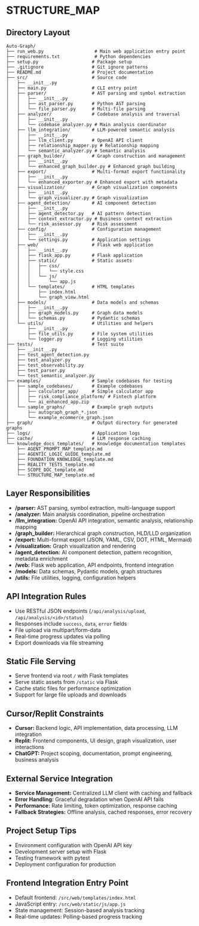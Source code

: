 # STRUCTURE_MAP

## Directory Layout
```
Auto-Graph/
├── run_web.py                   # Main web application entry point
├── requirements.txt             # Python dependencies
├── setup.py                    # Package setup
├── .gitignore                  # Git ignore patterns
├── README.md                   # Project documentation
├── src/                        # Source code
│   ├── __init__.py
│   ├── main.py                 # CLI entry point
│   ├── parser/                 # AST parsing and symbol extraction
│   │   ├── __init__.py
│   │   ├── ast_parser.py       # Python AST parsing
│   │   └── file_parser.py      # Multi-file parsing
│   ├── analyzer/               # Codebase analysis and traversal
│   │   ├── __init__.py
│   │   └── codebase_analyzer.py # Main analysis coordinator
│   ├── llm_integration/        # LLM-powered semantic analysis
│   │   ├── __init__.py
│   │   ├── llm_client.py       # OpenAI API client
│   │   ├── relationship_mapper.py # Relationship mapping
│   │   └── semantic_analyzer.py # Semantic analysis
│   ├── graph_builder/          # Graph construction and management
│   │   ├── __init__.py
│   │   └── enhanced_graph_builder.py # Enhanced graph building
│   ├── export/                 # Multi-format export functionality
│   │   ├── __init__.py
│   │   └── enhanced_exporter.py # Enhanced export with metadata
│   ├── visualization/          # Graph visualization components
│   │   ├── __init__.py
│   │   └── graph_visualizer.py # Graph visualization
│   ├── agent_detection/        # AI component detection
│   │   ├── __init__.py
│   │   ├── agent_detector.py   # AI pattern detection
│   │   ├── context_extractor.py # Business context extraction
│   │   └── risk_assessor.py    # Risk assessment
│   ├── config/                 # Configuration management
│   │   ├── __init__.py
│   │   └── settings.py         # Application settings
│   ├── web/                    # Flask web application
│   │   ├── __init__.py
│   │   ├── flask_app.py        # Flask application
│   │   ├── static/             # Static assets
│   │   │   ├── css/
│   │   │   │   └── style.css
│   │   │   └── js/
│   │   │       └── app.js
│   │   └── templates/          # HTML templates
│   │       ├── index.html
│   │       └── graph_view.html
│   ├── models/                 # Data models and schemas
│   │   ├── __init__.py
│   │   ├── graph_models.py     # Graph data models
│   │   └── schemas.py          # Pydantic schemas
│   └── utils/                  # Utilities and helpers
│       ├── __init__.py
│       ├── file_utils.py       # File system utilities
│       └── logger.py           # Logging utilities
├── tests/                      # Test suite
│   ├── __init__.py
│   ├── test_agent_detection.py
│   ├── test_analyzer.py
│   ├── test_observability.py
│   ├── test_parser.py
│   └── test_semantic_analyzer.py
├── examples/                   # Sample codebases for testing
│   ├── sample_codebases/       # Example codebases
│   │   ├── calculator_app/     # Simple calculator app
│   │   ├── risk_compliance_platform/ # Fintech platform
│   │   └── ai_enhanced_app.zip
│   └── sample_graphs/          # Example graph outputs
│       ├── autograph_graph_*.json
│       └── example_ecommerce_graph.json
├── graph/                      # Output directory for generated graphs
├── logs/                       # Application logs
├── cache/                      # LLM response caching
└── knowledge_docs_templates/   # Knowledge documentation templates
    ├── AGENT_PROMPT_MAP_template.md
    ├── AGENTIC_LOGIC_GUIDE_template.md
    ├── FOUNDATION_KNOWLEDGE_template.md
    ├── REALITY_TESTS_template.md
    ├── SCOPE_DOC_template.md
    └── STRUCTURE_MAP_template.md
```

## Layer Responsibilities
- **/parser:** AST parsing, symbol extraction, multi-language support
- **/analyzer:** Main analysis coordination, pipeline orchestration
- **/llm_integration:** OpenAI API integration, semantic analysis, relationship mapping
- **/graph_builder:** Hierarchical graph construction, HLD/LLD organization
- **/export:** Multi-format export (JSON, YAML, CSV, DOT, HTML, Mermaid)
- **/visualization:** Graph visualization and rendering
- **/agent_detection:** AI component detection, pattern recognition, metadata enrichment
- **/web:** Flask web application, API endpoints, frontend integration
- **/models:** Data schemas, Pydantic models, graph structures
- **/utils:** File utilities, logging, configuration helpers

## API Integration Rules
- Use RESTful JSON endpoints (`/api/analysis/upload`, `/api/analysis/<id>/status`)
- Responses include `success`, `data`, `error` fields
- File upload via multipart/form-data
- Real-time progress updates via polling
- Export downloads via file streaming

## Static File Serving
- Serve frontend via root `/` with Flask templates
- Serve static assets from `/static` via Flask
- Cache static files for performance optimization
- Support for large file uploads and downloads

## Cursor/Replit Constraints
- **Cursor:** Backend logic, API implementation, data processing, LLM integration
- **Replit:** Frontend components, UI design, graph visualization, user interactions
- **ChatGPT:** Project scoping, documentation, prompt engineering, business analysis

## External Service Integration
- **Service Management:** Centralized LLM client with caching and fallback
- **Error Handling:** Graceful degradation when OpenAI API fails
- **Performance:** Rate limiting, token optimization, response caching
- **Fallback Strategies:** Offline analysis, cached responses, error recovery

## Project Setup Tips
- Environment configuration with OpenAI API key
- Development server setup with Flask
- Testing framework with pytest
- Deployment configuration for production

## Frontend Integration Entry Point
- Default frontend: `/src/web/templates/index.html`
- JavaScript entry: `/src/web/static/js/app.js`
- State management: Session-based analysis tracking
- Real-time updates: Polling-based progress tracking 